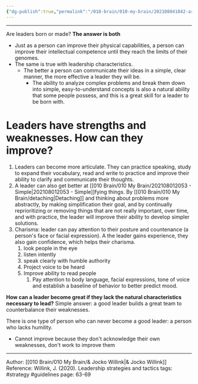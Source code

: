 ```yaml
---
{"dg-publish":true,"permalink":"/010-brain/010-my-brain/202108041042-are-leaders-born-or-made/","created":"2021-08-04T10:42:43.000-04:00","updated":"2025-03-21T17:28:40.000-04:00"}
---
```


---

Are leaders born or made? **The answer is both**

- Just as a person can improve their physical capabilities, a person can improve their intellectual competence until they reach the limits of their genomes.
- The same is true with leadership characteristics.
	- The better a person can communicate their ideas in a simple, clear manner, the more effective a leader they will be.
		- The ability to analyze complex problems and break them down into simple, easy-to-understand concepts is also a natural ability that some people possess, and this is a great skill for a leader to be born with.

# Leaders have strengths and weaknesses. How can they improve?
1. Leaders can become more articulate. They can practice speaking, study to expand their vocabulary, read and write to practice and improve their ability to clarify and communicate their thoughts.
2. A leader can also get better at [[010 Brain/010 My Brain/202108012053 - Simple\|202108012053 - Simple]]fying things. By [[010 Brain/010 My Brain/detaching\|Detaching]] and thinking about problems more abstractly, by making simplification their goal, and by continually reprioritizing or removing things that are not really important, over time, and with practice, the leader will improve their ability to develop simpler solutions. 
3. Charisma: leader can pay attention to their posture and countenance (a person's face or facial expression). A the leader gains experience, they also gain confidence, which helps their charisma. 
	1. look people in the eye
	2. listen intently
	3. speak clearly with humble authority
	4. Project voice to be heard
	5. Improve ability to read people
		1. Pay attention to body language, facial expressions, tone of voice and establish a baseline of behavior to better predict mood.

**How can a leader become great if they lack the natural characteristics necessary to lead?** Simple answer: a good leader builds a great team to counterbalance their weaknesses.

There is one type of person who can never become a good leader: a person who lacks humility.
- Cannot improve because they don't acknowledge their own weaknesses, don't work to improve them

---

Author: [[010 Brain/010 My Brain/& Jocko Willink\|& Jocko Willink]]
Reference: Willink, J. (2020). Leadership strategies and tactics
tags: #strategy #guidelines
page: 63-69
